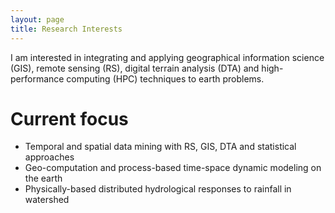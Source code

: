 ```yaml
---
layout: page
title: Research Interests
---
```


  I am interested in integrating and applying geographical information science (GIS), remote sensing (RS), digital terrain analysis (DTA) and high-performance computing (HPC) techniques to earth problems.


# Current focus
+ Temporal and spatial data mining with RS, GIS, DTA and statistical approaches
+ Geo-computation and process-based time-space dynamic modeling on the earth
+ Physically-based distributed hydrological responses to rainfall in watershed
